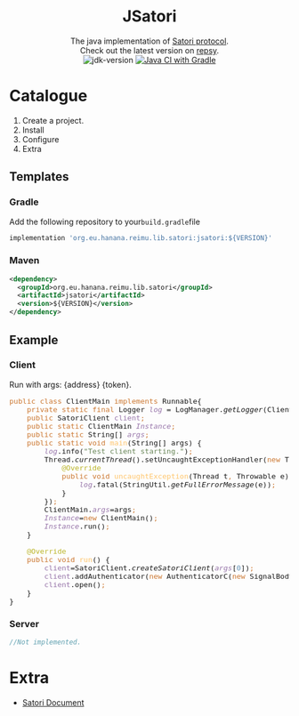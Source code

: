 <div align="center">

# JSatori
The java implementation of  [Satori protocol](https://satori.chat/).<br/>
Check out the latest  version on [repsy](https://repsy.io/fhyjs/maven/jsatori/artifacts/org.eu.hanana.reimu.lib.satori/jsatori).
<br/><img src="https://img.shields.io/badge/JDK-21+-brightgreen.svg?style=flat-square" alt="jdk-version"> [![Java CI with Gradle](https://github.com/fhyjs/jsatori/actions/workflows/gradle.yml/badge.svg)](https://github.com/fhyjs/jsatori/actions/workflows/gradle.yml)
</div>

# Catalogue

1. Create a project.
2. Install
3. Configure
4. Extra

## Templates

### Gradle
Add the following repository to your`build.gradle`file
```groovy
implementation 'org.eu.hanana.reimu.lib.satori:jsatori:${VERSION}'
```
### Maven
```xml
<dependency>
  <groupId>org.eu.hanana.reimu.lib.satori</groupId>
  <artifactId>jsatori</artifactId>
  <version>${VERSION}</version>
</dependency>
```

## Example

### Client
Run with args: {address} {token}.
<pre style="font-family:'JetBrains Mono',monospace;font-size:9.8pt;"><span style="color:#cc7832;">public class </span>ClientMain <span style="color:#cc7832;">implements </span>Runnable{<br>    <span style="color:#cc7832;">private static final </span>Logger <span style="color:#9876aa;font-style:italic;">log </span>= LogManager.<span style="font-style:italic;">getLogger</span>(ClientMain.<span style="color:#cc7832;">class</span>)<span style="color:#cc7832;">;<br></span><span style="color:#cc7832;">    public </span>SatoriClient <span style="color:#9876aa;">client</span><span style="color:#cc7832;">;<br></span><span style="color:#cc7832;">    public static </span>ClientMain <span style="color:#9876aa;font-style:italic;">Instance</span><span style="color:#cc7832;">;<br></span><span style="color:#cc7832;">    public static </span>String[] <span style="color:#9876aa;font-style:italic;">args</span><span style="color:#cc7832;">;<br></span><span style="color:#cc7832;">    public static void </span><span style="color:#ffc66d;">main</span>(String[] args) {<br>        <span style="color:#9876aa;font-style:italic;">log</span>.info(<span style="color:#6a8759;">"Test client starting."</span>)<span style="color:#cc7832;">;<br></span><span style="color:#cc7832;">        </span>Thread.<span style="font-style:italic;">currentThread</span>().setUncaughtExceptionHandler(<span style="color:#cc7832;">new </span>Thread.UncaughtExceptionHandler() {<br>            <span style="color:#bbb529;">@Override<br></span><span style="color:#bbb529;">            </span><span style="color:#cc7832;">public void </span><span style="color:#ffc66d;">uncaughtException</span>(Thread t<span style="color:#cc7832;">, </span>Throwable e) {<br>                <span style="color:#9876aa;font-style:italic;">log</span>.fatal(StringUtil.<span style="font-style:italic;">getFullErrorMessage</span>(e))<span style="color:#cc7832;">;<br></span><span style="color:#cc7832;">            </span>}<br>        })<span style="color:#cc7832;">;<br></span><span style="color:#cc7832;">        </span>ClientMain.<span style="color:#9876aa;font-style:italic;">args</span>=args<span style="color:#cc7832;">;<br></span><span style="color:#cc7832;">        </span><span style="color:#9876aa;font-style:italic;">Instance</span>=<span style="color:#cc7832;">new </span>ClientMain()<span style="color:#cc7832;">;<br></span><span style="color:#cc7832;">        </span><span style="color:#9876aa;font-style:italic;">Instance</span>.run()<span style="color:#cc7832;">;<br></span><span style="color:#cc7832;">    </span>}<br><br>    <span style="color:#bbb529;">@Override<br></span><span style="color:#bbb529;">    </span><span style="color:#cc7832;">public void </span><span style="color:#ffc66d;">run</span>() {<br>        <span style="color:#9876aa;">client</span>=SatoriClient.<span style="font-style:italic;">createSatoriClient</span>(<span style="color:#9876aa;font-style:italic;">args</span>[<span style="color:#6897bb;">0</span>])<span style="color:#cc7832;">;<br></span><span style="color:#cc7832;">        </span><span style="color:#9876aa;">client</span>.addAuthenticator(<span style="color:#cc7832;">new </span>AuthenticatorC(<span style="color:#cc7832;">new </span>SignalBodyIdentify(<span style="color:#9876aa;font-style:italic;">args</span>[<span style="color:#6897bb;">1</span>])))<span style="color:#cc7832;">;<br></span><span style="color:#cc7832;">        </span><span style="color:#9876aa;">client</span>.open()<span style="color:#cc7832;">;<br></span><span style="color:#cc7832;">    </span>}<br>}</pre>

### Server

```java
//Not implemented.
```

# Extra

- [Satori Document](https://satori.js.org/zh-CN/protocol)